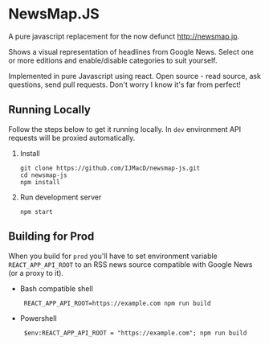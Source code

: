 NewsMap.JS
=========

A pure javascript replacement for the now defunct http://newsmap.jp.

Shows a visual representation of headlines from Google News. Select one or more editions and enable/disable categories to suit yourself.

Implemented in pure Javascript using react. Open source - read source, ask questions, send pull requests. Don't worry I know it's far from perfect!

Running Locally
---------------

Follow the steps below to get it running locally. In `dev` environment API requests will be proxied automatically.

1. Install

       git clone https://github.com/IJMacD/newsmap-js.git
       cd newsmap-js
       npm install

2. Run development server

       npm start

Building for Prod
-----------------

When you build for `prod` you'll have to set environment variable `REACT_APP_API_ROOT` to an RSS news source compatible with Google News (or a proxy to it).

* Bash compatible shell

       REACT_APP_API_ROOT=https://example.com npm run build

* Powershell

       $env:REACT_APP_API_ROOT = "https://example.com"; npm run build
